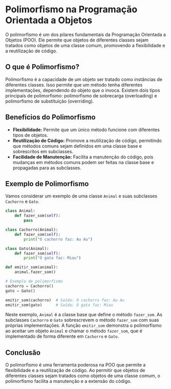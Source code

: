 # Polimorfismo na Programação Orientada a Objetos

O polimorfismo é um dos pilares fundamentais da Programação Orientada a Objetos (POO). Ele permite que objetos de diferentes classes sejam tratados como objetos de uma classe comum, promovendo a flexibilidade e a reutilização de código.

## O que é Polimorfismo?

Polimorfismo é a capacidade de um objeto ser tratado como instâncias de diferentes classes. Isso permite que um método tenha diferentes implementações, dependendo do objeto que o invoca. Existem dois tipos principais de polimorfismo: polimorfismo de sobrecarga (overloading) e polimorfismo de substituição (overriding).

## Benefícios do Polimorfismo

* **Flexibilidade:** Permite que um único método funcione com diferentes tipos de objetos.
* **Reutilização de Código:** Promove a reutilização de código, permitindo que métodos comuns sejam definidos em uma classe base e sobrescritos em subclasses.
* **Facilidade de Manutenção:** Facilita a manutenção do código, pois mudanças em métodos comuns podem ser feitas na classe base e propagadas para as subclasses.

## Exemplo de Polimorfismo

Vamos considerar um exemplo de uma classe `Animal` e suas subclasses `Cachorro` e `Gato`.

```python
class Animal:
    def fazer_som(self):
        pass

class Cachorro(Animal):
    def fazer_som(self):
        print("O cachorro faz: Au Au")

class Gato(Animal):
    def fazer_som(self):
        print("O gato faz: Miau")

def emitir_som(animal):
    animal.fazer_som()

# Exemplo de polimorfismo
cachorro = Cachorro()
gato = Gato()

emitir_som(cachorro)  # Saída: O cachorro faz: Au Au
emitir_som(gato)      # Saída: O gato faz: Miau
```

Neste exemplo, `Animal` é a classe base que define o método `fazer_som`. As subclasses `Cachorro` e `Gato` sobrescrevem o método `fazer_som` com suas próprias implementações. A função `emitir_som` demonstra o polimorfismo ao aceitar um objeto `Animal` e chamar o método `fazer_som`, que é implementado de forma diferente em `Cachorro` e `Gato`.

## Conclusão

O polimorfismo é uma ferramenta poderosa na POO que permite a flexibilidade e a reutilização de código. Ao permitir que objetos de diferentes classes sejam tratados como objetos de uma classe comum, o polimorfismo facilita a manutenção e a extensão do código.
